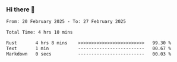 ### Hi there 👋

<!--
**ututono/ututono** is a ✨ _special_ ✨ repository because its `README.md` (this file) appears on your GitHub profile.

Here are some ideas to get you started:

- 🔭 I’m currently working on ...
- 🌱 I’m currently learning ...
- 👯 I’m looking to collaborate on ...
- 🤔 I’m looking for help with ...
- 💬 Ask me about ...
- 📫 How to reach me: ...
- 😄 Pronouns: ...
- ⚡ Fun fact: ...
-->



<!--START_SECTION:waka-->

```txt
From: 20 February 2025 - To: 27 February 2025

Total Time: 4 hrs 10 mins

Rust       4 hrs 8 mins    >>>>>>>>>>>>>>>>>>>>>>>>>   99.30 %
Text       1 min           -------------------------   00.67 %
Markdown   0 secs          -------------------------   00.03 %
```

<!--END_SECTION:waka-->
